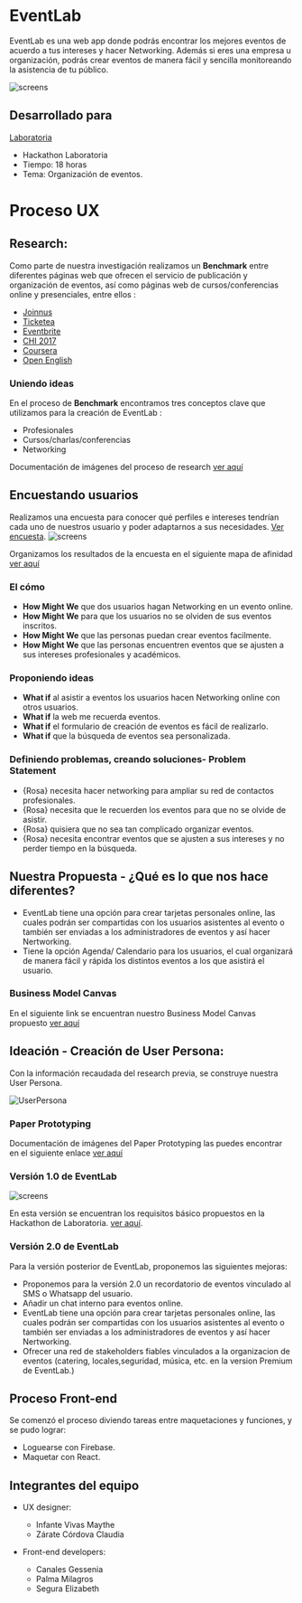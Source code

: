 # EventLab

EventLab es una web app donde podrás encontrar los mejores eventos de acuerdo a tus intereses y hacer Networking. Además si eres una empresa u organización, podrás crear eventos de manera fácil y sencilla monitoreando la asistencia de tu público.

![screens](src/assets/screen.png)

## Desarrollado para
[Laboratoria](http://laboratoria.la)

* Hackathon Laboratoria
* Tiempo: 18 horas
* Tema: Organización de eventos.

# Proceso UX

## Research: 

Como parte de nuestra investigación realizamos un **Benchmark** entre diferentes páginas web que ofrecen el servicio de publicación y organización de eventos, así como páginas web de cursos/conferencias online y presenciales, entre ellos :
- [Joinnus](https://www.joinnus.com/PE?gclid=Cj0KCQjw-uzVBRDkARIsALkZAdkkXUqDayRtEhdza_4QrjNKmjoaw-KfkJ2tyaq4VE5qd8ZULbeHKdAaAqW5EALw_wcB)
- [Ticketea](https://www.ticketea.com/promotor/)
- [Eventbrite](https://www.eventbrite.es/l/registration-online/)
- [CHI 2017](https://chi2017.acm.org/)
- [Coursera](https://www.coursera.org/)
- [Open English](https://www.openenglish.com/)

### Uniendo ideas

En el proceso de **Benchmark** encontramos tres conceptos clave que utilizamos para la creación de EventLab :

* Profesionales
* Cursos/charlas/conferencias
* Networking

Documentación de imágenes del proceso de research [ver aquí](https://drive.google.com/drive/folders/1TtUKPs6v6WOMdGXfSV32M_WXAlV8d5DY?ths=true)

## Encuestando usuarios

Realizamos una encuesta para conocer qué perfiles e intereses tendrían cada uno de nuestros usuario y poder adaptarnos a sus necesidades. [Ver encuesta](https://docs.google.com/forms/d/1btca599kTQIbf_LTf13mr6TZCnAQzmXePaVrdG8RGg0/edit).
![screens](src/assets/encuesta.png)

Organizamos los resultados de la encuesta en el siguiente mapa de afinidad [ver aquí](https://realtimeboard.com/app/board/o9J_kzyPHNE=/)

### El cómo

- **How Might We** que dos usuarios hagan Networking en un evento online.
- **How Might We** para que los usuarios no se olviden de sus eventos inscritos.
- **How Might We** que las personas puedan crear eventos facilmente.
- **How Might We** que las personas encuentren eventos que se ajusten a sus intereses profesionales y académicos.

### Proponiendo ideas
- **What if** al asistir a eventos los usuarios hacen Networking online con otros usuarios.
- **What if** la web me recuerda eventos.
- **What if** el formulario de creación de eventos es fácil de realizarlo.
- **What if** que la búsqueda de eventos sea personalizada.

### Definiendo problemas, creando soluciones- Problem Statement
- {Rosa} necesita hacer networking para ampliar su red de contactos profesionales.
- {Rosa} necesita que le recuerden los eventos para que no se olvide de asistir.
- {Rosa} quisiera que no sea tan complicado organizar eventos.
- {Rosa} necesita encontrar eventos que se ajusten a sus intereses y no perder tiempo en la búsqueda.

## Nuestra Propuesta - ¿Qué es lo que nos hace diferentes?

- EventLab tiene una opción para crear tarjetas personales online, las cuales podrán ser compartidas con los usuarios asistentes al evento o también ser enviadas a los administradores de eventos y así hacer Nertworking.
- Tiene la opción Agenda/ Calendario para los usuarios, el cual organizará de manera fácil y rápida los distintos eventos a los que asistirá el usuario.

### Business Model Canvas

En el siguiente link se encuentran nuestro Business Model Canvas propuesto [ver aquí](https://realtimeboard.com/app/board/o9J_kzyIaAg=/)

## Ideación - Creación de User Persona:

Con la información recaudada del research previa, se construye nuestra User Persona.

![UserPersona](src/assets/UserPersona.png)

### Paper Prototyping

Documentación de imágenes del Paper Prototyping las puedes encontrar en el siguiente enlace [ver aquí](https://drive.google.com/drive/folders/1TtUKPs6v6WOMdGXfSV32M_WXAlV8d5DY?ths=true)

### Versión 1.0 de EventLab
![screens](src/assets/logo.png)

En esta versión se encuentran los requisitos básico propuestos en la Hackathon de Laboratoria. [ver aquí](https://marvelapp.com/43b88gd/screen/40373443).

### Versión 2.0 de EventLab

Para la versión posterior de EventLab, proponemos las siguientes mejoras:

- Proponemos para la versión 2.0 un recordatorio de eventos vinculado al SMS o Whatsapp del usuario.
- Añadir un chat interno para eventos online.
- EventLab tiene una opción para crear tarjetas personales online, las cuales podrán ser compartidas con los usuarios asistentes al evento o también ser enviadas a los administradores de eventos y así hacer Nertworking.
- Ofrecer una red de stakeholders fiables vinculados a la organizacion de eventos (catering, locales,seguridad, música, etc. en la version Premium de EventLab.)

## Proceso Front-end

Se comenzó el proceso diviendo tareas entre maquetaciones y funciones, y se pudo lograr:

  - Loguearse con Firebase.
  - Maquetar con React.

## Integrantes del equipo

* UX designer:

  - Infante Vivas Maythe
  - Zárate Córdova Claudia

* Front-end developers:  

  - Canales Gessenia
  - Palma Milagros
  - Segura Elizabeth
  
